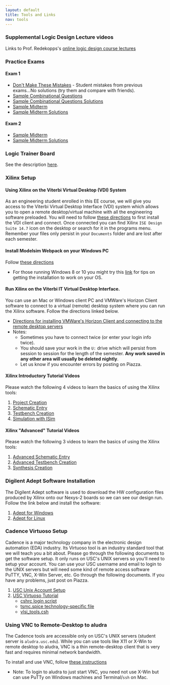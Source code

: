 ```yaml
---
layout: default
title: Tools and Links
nav: tools
---
```


### Supplemental Logic Design Lecture videos
Links to Prof. Redekopps's [online logic design course lectures](https://marksee101.appspot.com/)

### Practice Exams
#### Exam 1
 - [Don't Make These Mistakes](http://ee.usc.edu/~redekopp/ee209/EE209LogicMistakes.pdf) - Student mistakes from previous exams...No solutions (try them and compare with friends).
 - [Sample Combinational Questions](http://ee.usc.edu/~redekopp/ee209/SampleLogicExam1.pdf)
 - [Sample Combinational Questions Solutions](http://ee.usc.edu/~redekopp/ee209/SampleLogicExam1Sol.pdf)
 - [Sample Midterm](http://ee.usc.edu/~redekopp/ee209/SampleCumulativeExam.pdf)
 - [Sample Midterm Solutions](http://ee.usc.edu/~redekopp/ee209/SampleCumulativeExamSol.pdf)

#### Exam 2
 - [Sample Midterm](http://ee.usc.edu/~redekopp/ee209/SampleMidterm2.pdf)
 - [Sample Midterm Solutions](http://ee.usc.edu/~redekopp/ee209/SampleMidterm2Sol.pdf)

### Logic Trainer Board
See the description [here](http://ee.usc.edu/~redekopp/ee101/LogicTrainerUserManual.pdf).

### Xilinx Setup

#### Using Xilinx on the Viterbi Virtual Desktop (VDI) System
As an engineering student enrolled in this EE course, we will give you access to the Viterbi Virtual Desktop Interface (VDI) system which allows you to open a remote desktop/virtual machine with all the engineering software preloaded.  You will need to follow [these directions](http://viterbi.usc.edu/assets/195/94372.pdf) to first install the VDI client and connect.  Once connected you can find Xilinx `ISE Design Suite 14.7` icon on the desktop or search for it in the programs menu.  Remember your files only persist in your `Documents` folder and are lost after each semester.
 
#### Install Modelsim Webpack on your Windows PC 
Follow [these directions](http://ee.usc.edu/~redekopp/ee209/Xilinx14_7Install_2015.pdf)

  - For those running Windows 8 or 10 you might try this [link](http://www.eevblog.com/forum/microcontrollers/guide-getting-xilinx-ise-to-work-with-windows-8-64-bit/) for tips on getting the installation to work on your OS.

#### Run Xilinx on the Viterbi IT Virtual Desktop Interface.
You can use an Mac or Windows client PC and VMWare's Horizon Client software to connect to a virtual (remote) desktop system where you can run the Xilinx software.  Follow the directions linked below.

  - [Directions for installing VMWare's Horizon Client and connecting to the remote desktop servers](http://viterbi.usc.edu/assets/195/94372.pdf)
  - Notes:
    + Sometimes you have to connect twice (or enter your login info twice).
    + You should save your work in the `U:` drive which will persist from session to session for the length of the semester.  **Any work saved in any other area will usually be deleted nightly**.
    + Let us know if you encounter errors by posting on Piazza.    
    
#### Xilinx Introductory Tutorial Videos
Please watch the following 4 videos to learn the basics of using the Xilinx tools:

  1. [Project Creation](http://ee.usc.edu/~redekopp/Streaming/ee101_xilinx13_project_creation/ee101_xilinx13_project_creation.html)
  1. [Schematic Entry](http://ee.usc.edu/~redekopp/Streaming/ee101_xilinx13_schematic_entry/ee101_xilinx13_schematic_entry.html)
  1. [Testbench Creation](http://ee.usc.edu/~redekopp/Streaming/ee101_xilinx13_tb_entry/ee101_xilinx13_tb_entry.html)
  1. [Simulation with ISim](http://ee.usc.edu/~redekopp/Streaming/ee101_xilinx13_isim/ee101_xilinx13_isim.html)
  
#### Xilinx "Advanced" Tutorial Videos
Please watch the following 3 videos to learn the basics of using the Xilinx tools:

  1. [Advanced Schematic Entry](http://ee.usc.edu/~redekopp/Streaming/ee101_xilinx13_adv_entry/ee101_xilinx13_adv_entry.html)
  1. [Advanced Testbench Creation](http://ee.usc.edu/~redekopp/Streaming/ee101_xilinx13_adv_sim/ee101_xilinx13_adv_sim.html)
  1. [Synthesis Creation](http://ee.usc.edu/~redekopp/Streaming/ee101_xilinx13_adv_synth/ee101_xilinx13_adv_synth.html)

  
### Digilent Adept Software Installation
The Digilent Adept software is used to download the HW configuration files produced by Xilinx onto our Nexys-2 boards so we can see our design run.  Follow the link below and install the software:

  1. [Adept for Windows](http://www.digilentinc.com/Data/Products/adept2/digilent.adept.system_v2.16.1.exe)
  1. [Adept for Linux](http://www.digilentinc.com/Products/Detail.cfm?Prod=ADEPT2)


### Cadence Virtuoso Setup
Cadence is a major technology company in the electronic design automation (EDA) industry.  Its Virtuoso tool is an industry standard tool that we will teach you a bit about.  Please go through the following documents to get the software setup. It only runs on USC's UNIX servers so you'll need to setup your account.  You can use your USC username and email to login to the UNIX servers but will need some kind of remote access software PuTTY, VNC, X-Win Server, etc.  Go through the following documents.  If you have any problems, just post on Piazza.

  1. [USC Unix Account Setup](http://ee.usc.edu/~redekopp/ee209/virtuoso/setup/UnixAccountSetup.pdf)
  1. [USC Virtuoso Tutorial](http://ee.usc.edu/~redekopp/ee209/virtuoso/setup/USCVLSI-VirtuosoTutorial.pdf)
     - [cshrc login script](http://ee.usc.edu/~redekopp/ee209/virtuoso/setup/cshrc_linux)
     - [tsmc.spice technology-specific file](http://ee.usc.edu/~redekopp/ee209/virtuoso/setup/tsmc.spice)
     - [vlsi_tools.csh](http://ee.usc.edu/~redekopp/ee209/virtuoso/setup/vlsi_tools.csh)

### Using VNC to Remote-Desktop to aludra
The Cadence tools are accessible only on USC's UNIX servers (student server is `aludra.usc.edu`).  While you can use tools like X11 or X-Win to remote desktop to aludra, VNC is a thin remote-desktop client that is very fast and requires minimal network bandwidth.  

To install and use VNC, follow [these instructions](http://ee.usc.edu/~redekopp/ee209/VNC_setup.pdf)
  - Note:  To login to aludra to just start VNC, you need not use X-Win but can use PuTTy on Windows machines and Terminal/`ssh` on Mac.